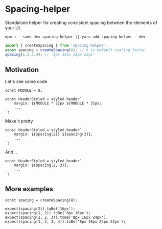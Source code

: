 # Spacing-helper

Standalone helper for creating consistent spacing between the elements of your UI.

`npm i --save-dev spacing-helper || yarn add spacing-helper --dev`

```typescript
import { createSpacing } from 'spacing-helper';
const spacing = createSpacing(8); // 8 is default scaling factor
spacing(1,2,3,4); // '8px 16px 24px 32px'
```

## Motivation

Let's see some code

```
const MODULE = 8;

const HeaderStyled = styled.header`
    margin: ${MODULE * 2}px ${MODULE * 3}px;
    ...
`;
```

Make it pretty

```
const HeaderStyled = styled.header`
    margin: ${spacing(2)} ${spacing(3)};
    ...
`;
```

And...

```
const HeaderStyled = styled.header`
    margin: ${spacing(2, 3)};
    ...
`;
```

## More examples
```
const spacing = createSpacing(8);

expect(spacing(2)).toBe('16px');
expect(spacing(1, 2)).toBe('8px 16px');
expect(spacing(1, 2, 3)).toBe('8px 16px 24px');
expect(spacing(1, 2, 3, 4)).toBe('8px 16px 24px 32px');
```
